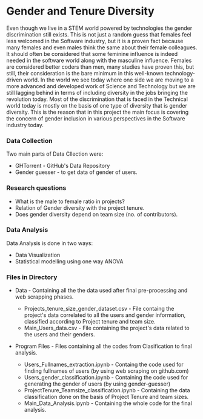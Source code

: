 # Gender and Tenure Diversity 

Even though we live in a STEM world powered by technologies the gender discrimination still exists. This is not just a random guess that females feel less welcomed in the Software industry, but it is a proven fact because many females and even males think the same about their female colleagues. It should often be considered that some feminine influence is indeed needed in the software world along with the masculine influence. Females are considered better coders than men, many studies have proven this, but still, their consideration is the bare minimum in this well-known technology-driven world. In the world we see today where one side we are moving to a more advanced and developed work of Science and Technology but we are still lagging behind in terms of including diversity in the jobs bringing the revolution today. Most of the discrimination that is faced in the Technical world today is mostly on the basis of one type of diversity that is gender diversity. This is the reason that in this project the main focus is covering the concern of gender inclusion in various perspectives in the Software industry today.

### Data Collection

Two main parts of Data Cllection were:
* GHTorrent - GitHub's Data Repository
* Gender guesser - to get data of gender of users.

### Research questions

* What is the male to female ratio in projects?
* Relation of Gender diversity with the project tenure.
* Does gender diversity depend on team size (no. of contributors).

### Data Analysis 

Data Analysis is done in two ways:
* Data Visualization
* Statistical modelling using one way ANOVA

### Files in Directory

* Data - Containing all the the data used after final pre-processing and web scrapping phases.
  * Projects_tenure_size_gender_dataset.csv - File containg the project's data correlated to all the users and gender information, classified according to Project tenure and team size.
  * Main_Users_data.csv - File containing the project's data related to the users and their genders.
  
* Program Files - Files containing all the codes from Clasification to final analysis.
  * Users_Fullnames_extraction.ipynb - Containg the code used for finding fullnames of users (by using web scraping on github.com)
  * Users_gender_classification.ipynb - Containing the code used for generating the gender of users (by using gender-guesser)
  * ProjectTenure_Teamsize_classification.ipynb - Containing the data classification done on the basis of Project Tenure and team sizes.
  * Main_Data_Analysis.ipynb - Containing the whole code for the final analysis.
